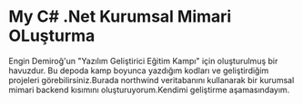 # My C# .Net Kurumsal Mimari OLuşturma
Engin Demiroğ'un "Yazılım Geliştirici Eğitim Kampı" için oluşturulmuş bir havuzdur. Bu depoda kamp boyunca yazdığım kodları ve geliştirdiğim projeleri görebilirsiniz.Burada northwind veritabanını kullanarak bir kurumsal mimari backend kısımını oluşturuyorum.Kendimi geliştirme aşamasındayım.

